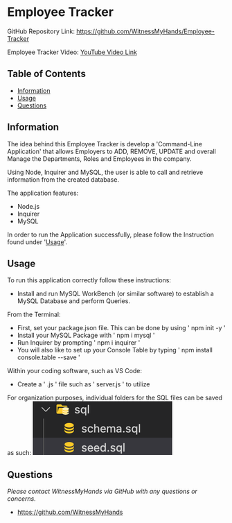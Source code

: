 # Employee Tracker

GitHub Repository Link: https://github.com/WitnessMyHands/Employee-Tracker

Employee Tracker Video:
[YouTube Video Link](https://www.youtube.com/watch?v=dtFKt8IqDTY)

## Table of Contents

- [Information](#Information)
- [Usage](#Usage)
- [Questions](#Questions)

## Information

The idea behind this Employee Tracker is develop a 'Command-Line Application' that allows Employers to ADD, REMOVE, UPDATE and overall Manage the Departments, Roles and Employees in the company.

Using Node, Inquirer and MySQL, the user is able to call and retrieve information from the created database.

The application features:
* Node.js
* Inquirer
* MySQL

In order to run the Application successfully, please follow the Instruction found under '[Usage](#Usage)'.
  
## Usage

To run this application correctly follow these instructions:

* Install and run MySQL WorkBench (or similar software) to establish a MySQL Database and perform Queries. 

From the Terminal:

* First, set your package.json file. This can be done by using ' npm init -y '
* Install your MySQL Package with ' npm i mysql '
* Run Inquirer by prompting ' npm i inquirer '
* You will also like to set up your Console Table by typing ' npm install console.table --save '

Within your coding software, such as VS Code:

* Create a ' .js ' file such as ' server.js ' to utilize

For organization purposes, individual folders for the SQL files can be saved as such:
![Folder Organization Example (SQL)](./sql-example.jpg)

## Questions
*Please contact WitnessMyHands via GitHub with any questions or concerns.*

- https://github.com/WitnessMyHands

